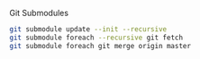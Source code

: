 Git Submodules
```bash
git submodule update --init --recursive 
git submodule foreach --recursive git fetch 
git submodule foreach git merge origin master
```
